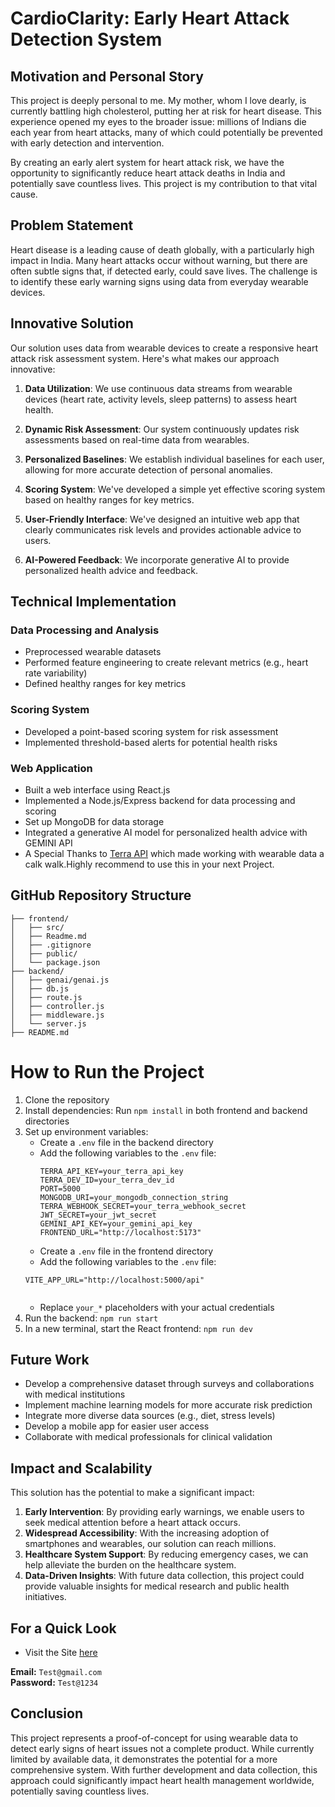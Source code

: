 # CardioClarity: Early Heart Attack Detection System

## Motivation and Personal Story

This project is deeply personal to me. My mother, whom I love dearly, is currently battling high cholesterol, putting her at risk for heart disease. This experience opened my eyes to the broader issue: millions of Indians die each year from heart attacks, many of which could potentially be prevented with early detection and intervention.

By creating an early alert system for heart attack risk, we have the opportunity to significantly reduce heart attack deaths in India and potentially save countless lives. This project is my contribution to that vital cause.


## Problem Statement

Heart disease is a leading cause of death globally, with a particularly high impact in India. Many heart attacks occur without warning, but there are often subtle signs that, if detected early, could save lives. The challenge is to identify these early warning signs using data from everyday wearable devices.

## Innovative Solution

Our solution uses data from wearable devices to create a responsive heart attack risk assessment system. Here's what makes our approach innovative:

1. **Data Utilization**: We use continuous data streams from wearable devices (heart rate, activity levels, sleep patterns) to assess heart health.

2. **Dynamic Risk Assessment**: Our system continuously updates risk assessments based on real-time data from wearables.

3. **Personalized Baselines**: We establish individual baselines for each user, allowing for more accurate detection of personal anomalies.

4. **Scoring System**: We've developed a simple yet effective scoring system based on healthy ranges for key metrics.

5. **User-Friendly Interface**: We've designed an intuitive web app that clearly communicates risk levels and provides actionable advice to users.

6. **AI-Powered Feedback**: We incorporate generative AI to provide personalized health advice and feedback.

## Technical Implementation

### Data Processing and Analysis

- Preprocessed wearable datasets
- Performed feature engineering to create relevant metrics (e.g., heart rate variability)
- Defined healthy ranges for key metrics

### Scoring System

- Developed a point-based scoring system for risk assessment
- Implemented threshold-based alerts for potential health risks

### Web Application

- Built a  web interface using React.js
- Implemented a Node.js/Express backend for data processing and scoring
- Set up MongoDB for data storage
- Integrated a generative AI model for personalized health advice with GEMINI API
- A Special Thanks to [Terra API](https://tryterra.co/) which made working with wearable data a  calk   walk.Highly recommend to use this in your next Project.

## GitHub Repository Structure

```
├── frontend/
│   ├── src/
│   ├── Readme.md
│   ├── .gitignore
│   ├── public/
│   └── package.json
├── backend/
│   ├── genai/genai.js
│   ├── db.js
│   ├── route.js
│   ├── controller.js
│   ├── middleware.js
│   └── server.js
├── README.md

```

# How to Run the Project

1. Clone the repository
2. Install dependencies: Run `npm install` in both frontend and backend directories
3. Set up environment variables:
   - Create a `.env` file in the backend directory
   - Add the following variables to the `.env` file:
     ```
     TERRA_API_KEY=your_terra_api_key
     TERRA_DEV_ID=your_terra_dev_id
     PORT=5000
     MONGODB_URI=your_mongodb_connection_string
     TERRA_WEBHOOK_SECRET=your_terra_webhook_secret
     JWT_SECRET=your_jwt_secret
     GEMINI_API_KEY=your_gemini_api_key
     FRONTEND_URL="http://localhost:5173"
     ```
    - Create a `.env` file in the frontend directory
    - Add the following variables to the `.env` file:
     ```
     VITE_APP_URL="http://localhost:5000/api" 
      
     ```
   - Replace `your_*` placeholders with your actual credentials
4. Run the backend: `npm run start`
5. In a new terminal, start the React frontend: `npm run dev`



## Future Work

- Develop a comprehensive dataset through surveys and collaborations with medical institutions
- Implement machine learning models for more accurate risk prediction
- Integrate more diverse data sources (e.g., diet, stress levels)
- Develop a mobile app for easier user access
- Collaborate with medical professionals for clinical validation

## Impact and Scalability

This solution has the potential to make a significant impact:

1. **Early Intervention**: By providing early warnings, we enable users to seek medical attention before a heart attack occurs.
2. **Widespread Accessibility**: With the increasing adoption of smartphones and wearables, our solution can reach millions.
3. **Healthcare System Support**: By reducing emergency cases, we can help alleviate the burden on the healthcare system.
4. **Data-Driven Insights**: With future data collection, this project could provide valuable insights for medical research and public health initiatives.

## For a Quick Look 

- Visit the Site [here]("https://cardio-clarity.vercel.app/")

**Email:** `Test@gmail.com`  
**Password:** `Test@1234`

 
## Conclusion

This project represents a proof-of-concept for using wearable data to detect early signs of heart issues not a complete product. While currently limited by available data, it demonstrates the potential for a more comprehensive system. With further development and data collection, this approach could significantly impact heart health management worldwide, potentially saving countless lives.